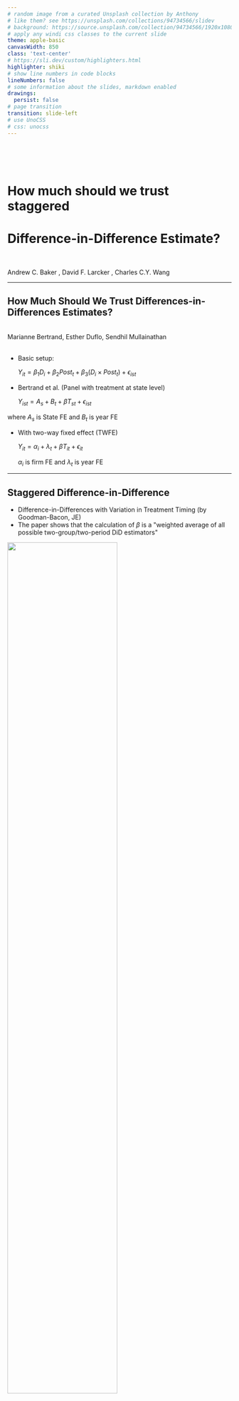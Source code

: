 ```yaml
---
# random image from a curated Unsplash collection by Anthony
# like them? see https://unsplash.com/collections/94734566/slidev
# background: https://source.unsplash.com/collection/94734566/1920x1080
# apply any windi css classes to the current slide
theme: apple-basic
canvasWidth: 850
class: 'text-center'
# https://sli.dev/custom/highlighters.html
highlighter: shiki
# show line numbers in code blocks
lineNumbers: false
# some information about the slides, markdown enabled
drawings:
  persist: false
# page transition
transition: slide-left
# use UnoCSS
# css: unocss
---
```


<br>
<br>
<br>

# How much should we trust staggered 
# Difference-in-Difference Estimate?
<br>

Andrew C. Baker , David F. Larcker , Charles C.Y. Wang 

---

## How Much Should We Trust Differences-in-Differences Estimates?

<br>
 Marianne Bertrand, Esther Duflo, Sendhil Mullainathan
<br>
<br>

- Basic setup:

  $Y_{it} = \beta_1 D_i + \beta_2Post_t + \beta_3 (D_i \times Post_t)  + \epsilon_{ist}$

- Bertrand et al. (Panel with treatment at state level)

  $Y_{ist} = A_s + B_t + \beta T_{st} + \epsilon_{ist}$

where $A_s$ is State FE and $B_t$ is year FE 

- With two-way fixed effect (TWFE)

  $Y_{it} = \alpha_i +\lambda_t + \beta T_{it} + \epsilon_{it}$

  $\alpha_i$ is firm FE and $\lambda_t$ is year FE 

---

## Staggered Difference-in-Difference

- Difference-in-Differences with Variation in Treatment Timing (by Goodman-Bacon, JE)
- The paper shows that the calculation of $\beta$ is a "weighted average of all possible two-group/two-period DiD estimators"

<img src="/f1.png" style="height:70%" />

---

## Pairwise Group Comparison

<img src="/f2.png" style="height:100%" />
---

## The problematic pair
<img src="/f3.png" style="height:100%" />

---

## When is it a problem?
- Most of the firms are treated with significant difference in timing
- In other words, it is not too big of a worry if you have majority of firms untreated
## Sollution?
- Some form of structural models and imputation (Callaway and Sant'Anna, 2021 and Borusyak et.al, 2021) 🤮 
- Stacked DiD (Gomley and Matsa, 2011 ...) 😋

    -- Create event-specific clean datasets.
---

## Stacked DiD
The idea is to stacked treated obs. with not-treated clean controls, For each event-specific treatment group, stack it with controls that never treated before the window.

| time | t-3 | t-2 | t-1 | t | t+1 | t+2 | t+3 |
| --- | --- | --- | --- | --- | --- | --- | --- |
| Treated Firm 1 | 0 | 0 | 0 | 1 | 1 | 1 | 1 |
| Treated Firm 2 | 0 | 0 | 0 | 1 | 1 | 1 | 1 |
| Control Firm 1 | 0 | 0 | 0 | 0 | 0 | 0 | 0 |
| Control Firm 2 | 0 | 0 | 0 | 0 | 0 | 0 | 0 |
| ... | 0 | 0 | 0 | 0 | 0 | 0 | 0 |

and you do this for every events (e.g. different states receiving law change at different time) and stack them together.

---

## Stacked DiD (continued)
The regression model becomes


  $$Y_{itg} = \alpha_{ig} +\lambda_{tg} + \beta T_{it} + \epsilon_{itg}$$

  $g$ indicates event-specific treatment and control group

  Simulation confirms the stacked DiD are effective comparing to other remedy procedures.

---

## What's trending in DiD? (JE forthcoming)
<img src="/trend.png" />
